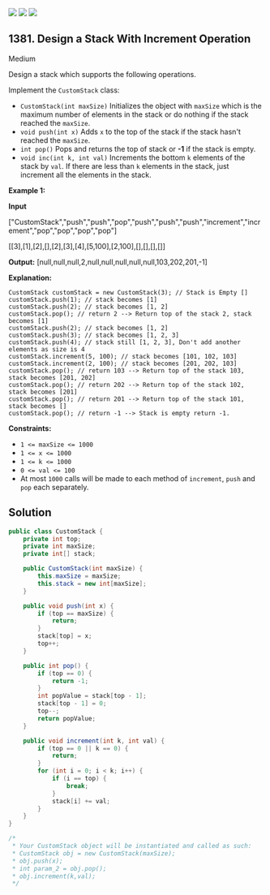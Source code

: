 [![](https://img.shields.io/github/stars/javadev/LeetCode-in-Java?label=Stars&style=flat-square)](https://github.com/javadev/LeetCode-in-Java)
[![](https://img.shields.io/github/forks/javadev/LeetCode-in-Java?label=Fork%20me%20on%20GitHub%20&style=flat-square)](https://github.com/javadev/LeetCode-in-Java/fork)
[![](https://img.shields.io/badge/-LeetCode%20in%20Kotlin-blue?style=flat-square)](https://github.com/javadev/LeetCode-in-Kotlin)

## 1381\. Design a Stack With Increment Operation

Medium

Design a stack which supports the following operations.

Implement the `CustomStack` class:

*   `CustomStack(int maxSize)` Initializes the object with `maxSize` which is the maximum number of elements in the stack or do nothing if the stack reached the `maxSize`.
*   `void push(int x)` Adds `x` to the top of the stack if the stack hasn't reached the `maxSize`.
*   `int pop()` Pops and returns the top of stack or **\-1** if the stack is empty.
*   `void inc(int k, int val)` Increments the bottom `k` elements of the stack by `val`. If there are less than `k` elements in the stack, just increment all the elements in the stack.

**Example 1:**

**Input**

["CustomStack","push","push","pop","push","push","push","increment","increment","pop","pop","pop","pop"]

[[3],[1],[2],[],[2],[3],[4],[5,100],[2,100],[],[],[],[]]

**Output:** [null,null,null,2,null,null,null,null,null,103,202,201,-1]

**Explanation:**

    CustomStack customStack = new CustomStack(3); // Stack is Empty []
    customStack.push(1); // stack becomes [1]
    customStack.push(2); // stack becomes [1, 2]
    customStack.pop(); // return 2 --> Return top of the stack 2, stack becomes [1]
    customStack.push(2); // stack becomes [1, 2]
    customStack.push(3); // stack becomes [1, 2, 3]
    customStack.push(4); // stack still [1, 2, 3], Don't add another elements as size is 4
    customStack.increment(5, 100); // stack becomes [101, 102, 103]
    customStack.increment(2, 100); // stack becomes [201, 202, 103]
    customStack.pop(); // return 103 --> Return top of the stack 103, stack becomes [201, 202]
    customStack.pop(); // return 202 --> Return top of the stack 102, stack becomes [201]
    customStack.pop(); // return 201 --> Return top of the stack 101, stack becomes []
    customStack.pop(); // return -1 --> Stack is empty return -1. 

**Constraints:**

*   `1 <= maxSize <= 1000`
*   `1 <= x <= 1000`
*   `1 <= k <= 1000`
*   `0 <= val <= 100`
*   At most `1000` calls will be made to each method of `increment`, `push` and `pop` each separately.

## Solution

```java
public class CustomStack {
    private int top;
    private int maxSize;
    private int[] stack;

    public CustomStack(int maxSize) {
        this.maxSize = maxSize;
        this.stack = new int[maxSize];
    }

    public void push(int x) {
        if (top == maxSize) {
            return;
        }
        stack[top] = x;
        top++;
    }

    public int pop() {
        if (top == 0) {
            return -1;
        }
        int popValue = stack[top - 1];
        stack[top - 1] = 0;
        top--;
        return popValue;
    }

    public void increment(int k, int val) {
        if (top == 0 || k == 0) {
            return;
        }
        for (int i = 0; i < k; i++) {
            if (i == top) {
                break;
            }
            stack[i] += val;
        }
    }
}

/*
 * Your CustomStack object will be instantiated and called as such:
 * CustomStack obj = new CustomStack(maxSize);
 * obj.push(x);
 * int param_2 = obj.pop();
 * obj.increment(k,val);
 */
```